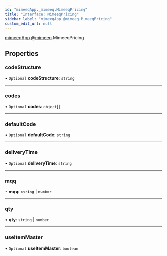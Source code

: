 ```yaml
---
id: "mimeeqApp._mimeeq.MimeeqPricing"
title: "Interface: MimeeqPricing"
sidebar_label: "mimeeqApp.@mimeeq.MimeeqPricing"
custom_edit_url: null
---
```


[mimeeqApp](../modules/mimeeqApp.md).[@mimeeq](../namespaces/mimeeqApp._mimeeq.md).MimeeqPricing

## Properties

### codeStructure

• `Optional` **codeStructure**: `string`

___

### codes

• `Optional` **codes**: `object`[]

___

### defaultCode

• `Optional` **defaultCode**: `string`

___

### deliveryTime

• `Optional` **deliveryTime**: `string`

___

### mqq

• **mqq**: `string` \| `number`

___

### qty

• **qty**: `string` \| `number`

___

### useItemMaster

• `Optional` **useItemMaster**: `boolean`
